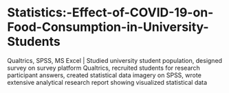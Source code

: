 # Statistics:-Effect-of-COVID-19-on-Food-Consumption-in-University-Students

Qualtrics, SPSS, MS Excel | Studied university student population, designed survey on survey platform Qualtrics, recruited students for research participant answers, created statistical data imagery on SPSS, wrote extensive analytical research report showing visualized statistical data
